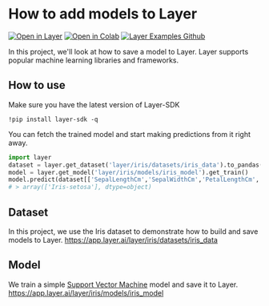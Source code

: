 # How to add models to Layer
[![Open in Layer](https://development.layer.co/assets/badge.svg)](https://app.layer.ai/layer/iris/) [![Open in Colab](https://colab.research.google.com/assets/colab-badge.svg)](https://colab.research.google.com/github/layerai/examples/blob/main/add-models-to-layer/how_to_add_models_to_layer.ipynb) [![Layer Examples Github](https://badgen.net/badge/icon/github?icon=github&label)](https://github.com/layerai/examples/tree/main/add-datasets-to-layer)

In this project, we'll look at how to save a model to Layer. Layer supports popular machine learning libraries and frameworks. 
## How to use
Make sure you have the latest version of Layer-SDK

```
!pip install layer-sdk -q 
```
You can fetch the trained model and start making predictions from it right away.

```python
import layer
dataset = layer.get_dataset('layer/iris/datasets/iris_data').to_pandas()
model = layer.get_model('layer/iris/models/iris_model').get_train()
model.predict(dataset[['SepalLengthCm','SepalWidthCm','PetalLengthCm','PetalWidthCm']].head(1))
# > array(['Iris-setosa'], dtype=object)
```
## Dataset 
In this project, we use the Iris dataset to demonstrate how to 
build and save models to Layer.
https://app.layer.ai/layer/iris/datasets/iris_data
## Model 
We train a simple [Support Vector Machine](https://scikit-learn.org/stable/modules/svm.html) model and save it to Layer. 
https://app.layer.ai/layer/iris/models/iris_model